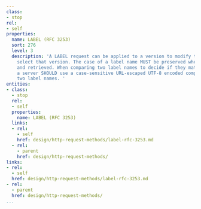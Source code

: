 ```yaml
---
class:
- stop
rel:
- self
properties:
  name: LABEL (RFC 3253)
  sort: 276
  level: 3
  description: 'A LABEL request can be applied to a version to modify the labels that
    select that version. The case of a label name MUST be preserved when it is stored
    and retrieved. When comparing two label names to decide if they match or not,
    a server SHOULD use a case-sensitive URL-escaped UTF-8 encoded comparison of the
    two label names. '
entities:
- class:
  - stop
  rel:
  - self
  properties:
    name: LABEL (RFC 3253)
  links:
  - rel:
    - self
    href: design/http-request-methods/label-rfc-3253.md
  - rel:
    - parent
    href: design/http-request-methods/
links:
- rel:
  - self
  href: design/http-request-methods/label-rfc-3253.md
- rel:
  - parent
  href: design/http-request-methods/
...
```


